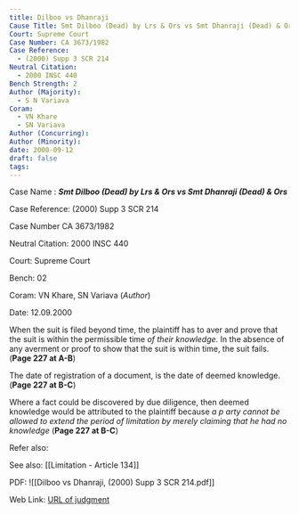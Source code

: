```yaml
---
title: Dilboo vs Dhanraji
Cause Title: Smt Dilboo (Dead) by Lrs & Ors vs Smt Dhanraji (Dead) & Ors
Court: Supreme Court
Case Number: CA 3673/1982
Case Reference:
  - (2000) Supp 3 SCR 214
Neutral Citation:
  - 2000 INSC 440
Bench Strength: 2
Author (Majority):
  - S N Variava
Coram:
  - VN Khare
  - SN Variava
Author (Concurring): 
Author (Minority): 
date: 2000-09-12
draft: false
tags:
---
```

Case Name : ***Smt Dilboo (Dead) by Lrs & Ors vs Smt Dhanraji (Dead) & Ors***

Case Reference: (2000) Supp 3 SCR 214

Case Number CA 3673/1982

Neutral Citation: 2000 INSC 440

Court: Supreme Court

Bench: 02

Coram: VN Khare, SN Variava (*Author*)

Date: 12.09.2000

When the suit is filed beyond time, the plaintiff has to aver and prove that the suit is within the permissible time *of their knowledge*. In the absence of any averment or proof to show that the suit is within time, the suit fails. (**Page 227 at A-B**)

The date of registration of a document, is the date of deemed knowledge. (**Page 227 at B-C**)

Where a fact could be discovered by due diligence, then deemed knowledge would be attributed to the plaintiff because *a p arty cannot be allowed to extend the period of limitation by merely claiming that he had no knowledge* (**Page 227 at B-C**)

Refer also:

See also:
[[Limitation - Article 134]] 

PDF: 
![[Dilboo vs Dhanraji, (2000) Supp 3 SCR 214.pdf]]
	
Web Link: <a href="/All judgments/Dilboo vs Dhanraji, (2000) Supp 3 SCR 214.pdf" target="_blank">URL of judgment</a>